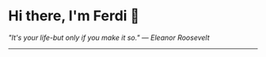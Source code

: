 <h1>Hi there, I'm Ferdi 👋</h1>

<p><em>
  "It's your life-but only if you make it so." — Eleanor Roosevelt
</em></p>

---
